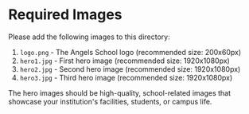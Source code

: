 # Required Images

Please add the following images to this directory:

1. `logo.png` - The Angels School logo (recommended size: 200x60px)
2. `hero1.jpg` - First hero image (recommended size: 1920x1080px)
3. `hero2.jpg` - Second hero image (recommended size: 1920x1080px)
4. `hero3.jpg` - Third hero image (recommended size: 1920x1080px)

The hero images should be high-quality, school-related images that showcase your institution's facilities, students, or campus life.
